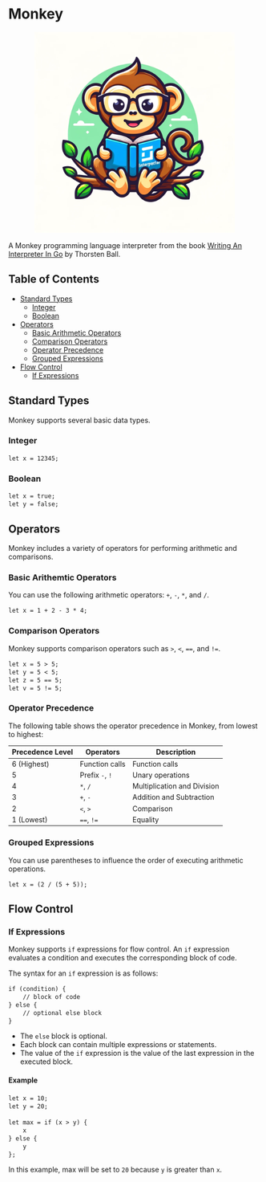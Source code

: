# Monkey

<p align="center">
    <img src="img/monkey.webp" width="400">
</p>

A Monkey programming language interpreter from the book [Writing An Interpreter In Go](https://interpreterbook.com/) by Thorsten Ball.

## Table of Contents

- [Standard Types](#standard-types)
    - [Integer](#integer)
    - [Boolean](#boolean)
- [Operators](#operators)
    - [Basic Arithmetic Operators](#basic-arithemtic-operators)
    - [Comparison Operators](#comparison-operators)
    - [Operator Precedence](#operator-precedence)
    - [Grouped Expressions](#grouped-expressions)
- [Flow Control](#flow-control)
    - [If Expressions](#if-expressions)

## Standard Types

Monkey supports several basic data types.

### Integer

```
let x = 12345;
```

### Boolean

```
let x = true;
let y = false;
```

## Operators

Monkey includes a variety of operators for performing arithmetic and comparisons.

### Basic Arithemtic Operators

You can use the following arithmetic operators: `+`, `-`, `*`, and `/`.

```
let x = 1 + 2 - 3 * 4;
```

### Comparison Operators

Monkey supports comparison operators such as `>`, `<`, `==`, and `!=`.

```
let x = 5 > 5;
let y = 5 < 5;
let z = 5 == 5;
let v = 5 != 5;
```

### Operator Precedence

The following table shows the operator precedence in Monkey, from lowest to highest:

| Precedence Level | Operators       | Description                |
|------------------|-----------------|----------------------------|
| 6 (Highest)      | Function calls  | Function calls             |
| 5                | Prefix `-`, `!` | Unary operations           |
| 4                | `*`, `/`        | Multiplication and Division|
| 3                | `+`, `-`        | Addition and Subtraction   |
| 2                | `<`, `>`        | Comparison                 |
| 1 (Lowest)       | `==`, `!=`      | Equality                   |

### Grouped Expressions

You can use parentheses to influence the order of executing arithmetic operations.

```
let x = (2 / (5 + 5));
```

## Flow Control

### If Expressions

Monkey supports `if` expressions for flow control. An `if` expression evaluates a condition and executes the corresponding block of code.

The syntax for an `if` expression is as follows:

```
if (condition) { 
    // block of code 
} else { 
    // optional else block 
}
```

- The `else` block is optional.
- Each block can contain multiple expressions or statements.
- The value of the `if` expression is the value of the last expression in the executed block.

#### Example

```
let x = 10;
let y = 20;

let max = if (x > y) {
    x
} else {
    y
};
```

In this example, max will be set to `20` because `y` is greater than `x`.
